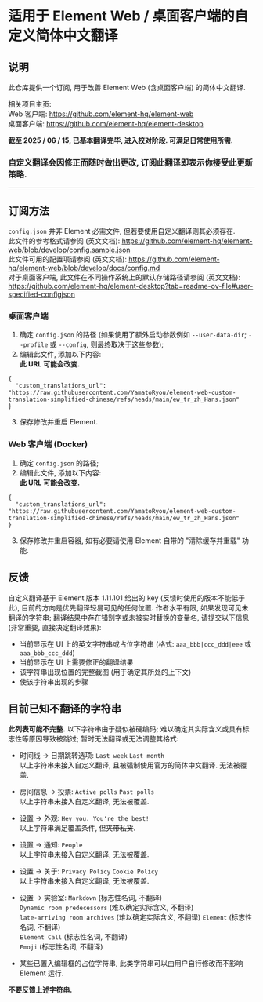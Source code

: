 # 适用于 Element Web / 桌面客户端的自定义简体中文翻译
## 说明
此仓库提供一个订阅, 用于改善 Element Web (含桌面客户端) 的简体中文翻译.  

相关项目主页:  
Web 客户端: https://github.com/element-hq/element-web  
桌面客户端: https://github.com/element-hq/element-desktop  

**截至 2025 / 06 / 15, 已基本翻译完毕, 进入校对阶段. 可满足日常使用所需.**  
### 自定义翻译会因修正而随时做出更改, 订阅此翻译即表示你接受此更新策略.

----
## 订阅方法
`config.json` 并非 Element 必需文件, 但若要使用自定义翻译则其必须存在.  
此文件的参考格式请参阅 (英文文档): https://github.com/element-hq/element-web/blob/develop/config.sample.json  
此文件可用的配置项请参阅 (英文文档): https://github.com/element-hq/element-web/blob/develop/docs/config.md  
对于桌面客户端, 此文件在不同操作系统上的默认存储路径请参阅 (英文文档): https://github.com/element-hq/element-desktop?tab=readme-ov-file#user-specified-configjson

### 桌面客户端
1. 确定 `config.json` 的路径 (如果使用了额外启动参数例如 `--user-data-dir`; `--profile` 或 `--config`, 则最终取决于这些参数);
2. 编辑此文件, 添加以下内容:  
   **此 URL 可能会改变.**
```
{
  "custom_translations_url": "https://raw.githubusercontent.com/YamatoRyou/element-web-custom-translation-simplified-chinese/refs/heads/main/ew_tr_zh_Hans.json"
}
```
3. 保存修改并重启 Element.

### Web 客户端 (Docker)
1. 确定 `config.json` 的路径;
2. 编辑此文件, 添加以下内容:  
   **此 URL 可能会改变.**
```
{
  "custom_translations_url": "https://raw.githubusercontent.com/YamatoRyou/element-web-custom-translation-simplified-chinese/refs/heads/main/ew_tr_zh_Hans.json"
}
```
3. 保存修改并重启容器, 如有必要请使用 Element 自带的 "清除缓存并重载" 功能.

## 反馈
自定义翻译基于 Element 版本 1.11.101 给出的 key (反馈时使用的版本不能低于此), 目前的方向是优先翻译轻易可见的任何位置.
作者水平有限, 如果发现可见未翻译的字符串; 翻译结果中存在错别字或未被实时替换的变量名, 请提交以下信息 (非常重要, 直接决定翻译效果):
- 当前显示在 UI 上的英文字符串或占位字符串 (格式: `aaa_bbb|ccc_ddd|eee` 或 `aaa_bbb_ccc_ddd`)
- 当前显示在 UI 上需要修正的翻译结果
- 该字符串出现位置的完整截图 (用于确定其所处的上下文)
- 使该字符串出现的步骤

## 目前已知不翻译的字符串
**此列表可能不完整.**
以下字符串由于疑似被硬编码; 难以确定其实际含义或具有标志性等原因导致被跳过; 暂时无法翻译或无法调整其格式:  
- 时间线 -> 日期跳转选项:
  `Last week`
  `Last month`  
  以上字符串未接入自定义翻译, 且被强制使用官方的简体中文翻译. 无法被覆盖.

- 房间信息 -> 投票:
  `Active polls`
  `Past polls`  
  以上字符串未接入自定义翻译, 无法被覆盖.
  
- 设置 -> 外观:
  `Hey you. You're the best!`  
  以上字符串满足覆盖条件, 但~~夹带私货~~.
  
- 设置 -> 通知:
  `People`  
  以上字符串未接入自定义翻译, 无法被覆盖.
  
- 设置 -> 关于:
  `Privacy Policy`
  `Cookie Policy`  
  以上字符串未接入自定义翻译, 无法被覆盖.
  
- 设置 -> 实验室:
  `Markdown` (标志性名词, 不翻译)  
  `Dynamic room predecessors` (难以确定实际含义, 不翻译)  
  `late-arriving room archives` (难以确定实际含义, 不翻译)
  `Element` (标志性名词, 不翻译)  
  `Element Call` (标志性名词, 不翻译)  
  `Emoji`  (标志性名词, 不翻译)  

- 某些已置入编辑框的占位字符串, 此类字符串可以由用户自行修改而不影响 Element 运行.

**不要反馈上述字符串.**

